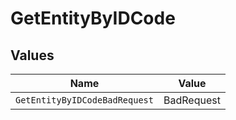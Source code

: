 # GetEntityByIDCode


## Values

| Name                          | Value                         |
| ----------------------------- | ----------------------------- |
| `GetEntityByIDCodeBadRequest` | BadRequest                    |